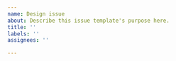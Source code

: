 ```yaml
---
name: Design issue
about: Describe this issue template's purpose here.
title: ''
labels: ''
assignees: ''

---
```



